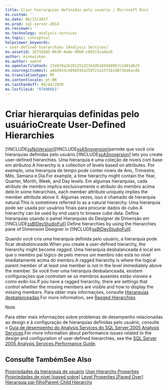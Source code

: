 ```yaml
---
title: Criar hierarquias definidas pelo usuário | Microsoft Docs
ms.custom: ''
ms.date: 06/13/2017
ms.prod: sql-server-2014
ms.reviewer: ''
ms.technology: analysis-services
ms.topic: conceptual
helpviewer_keywords:
- user-defined hierarchies [Analysis Services]
ms.assetid: 16715b85-0630-4a8e-99b0-c0d213cade26
author: minewiskan
ms.author: owend
ms.openlocfilehash: 17e870a2b20125132342db1845689b7c2481d623
ms.sourcegitcommit: ad4d92dce894592a259721a1571b1d8736abacdb
ms.translationtype: MT
ms.contentlocale: pt-BR
ms.lasthandoff: 08/04/2020
ms.locfileid: "87680661"
---
```

# <a name="create-user-defined-hierarchies"></a><span data-ttu-id="8c75f-102">Criar hierarquias definidas pelo usuário</span><span class="sxs-lookup"><span data-stu-id="8c75f-102">Create User-Defined Hierarchies</span></span>
  [!INCLUDE[ssNoVersion](../../includes/ssnoversion-md.md)]<span data-ttu-id="8c75f-103">[!INCLUDE[ssASnoversion](../../includes/ssasnoversion-md.md)]permite que você crie hierarquias definidas pelo usuário.</span><span class="sxs-lookup"><span data-stu-id="8c75f-103">[!INCLUDE[ssASnoversion](../../includes/ssasnoversion-md.md)] lets you create user-defined hierarchies.</span></span> <span data-ttu-id="8c75f-104">Uma hierarquia é uma coleção de níveis com base em atributos.</span><span class="sxs-lookup"><span data-stu-id="8c75f-104">A hierarchy is a collection of levels based on attributes.</span></span> <span data-ttu-id="8c75f-105">Por exemplo, uma hierarquia de tempo pode conter níveis de Ano, Trimestre, Mês, Semana e Dia.</span><span class="sxs-lookup"><span data-stu-id="8c75f-105">For example, a time hierarchy might contain the Year, Quarter, Month, Week, and Day levels.</span></span> <span data-ttu-id="8c75f-106">Em algumas hierarquias, cada atributo de membro implica exclusivamente o atributo do membro acima dele.</span><span class="sxs-lookup"><span data-stu-id="8c75f-106">In some hierarchies, each member attribute uniquely implies the member attribute above it.</span></span> <span data-ttu-id="8c75f-107">Algumas vezes, isso é chamado de hierarquia natural.</span><span class="sxs-lookup"><span data-stu-id="8c75f-107">This is sometimes referred to as a natural hierarchy.</span></span> <span data-ttu-id="8c75f-108">Uma hierarquia pode ser usada por usuários finais para procurar dados do cubo.</span><span class="sxs-lookup"><span data-stu-id="8c75f-108">A hierarchy can be used by end users to browse cube data.</span></span> <span data-ttu-id="8c75f-109">Defina hierarquias usando o painel Hierarquias do Designer de Dimensão em [!INCLUDE[ssBIDevStudioFull](../../includes/ssbidevstudiofull-md.md)].</span><span class="sxs-lookup"><span data-stu-id="8c75f-109">Define hierarchies by using the Hierarchies pane of Dimension Designer in [!INCLUDE[ssBIDevStudioFull](../../includes/ssbidevstudiofull-md.md)].</span></span>  
  
 <span data-ttu-id="8c75f-110">Quando você cria uma hierarquia definida pelo usuário, a hierarquia pode ficar *desbalanceada*.</span><span class="sxs-lookup"><span data-stu-id="8c75f-110">When you create a user-defined hierarchy, the hierarchy might become *ragged*.</span></span> <span data-ttu-id="8c75f-111">Uma hierarquia desbalanceada é local em que o membro pai lógico de pelo menos um membro não está no nível imediatamente acima do membro.</span><span class="sxs-lookup"><span data-stu-id="8c75f-111">A ragged hierarchy is where the logical parent member of at least one member is not in the level immediately above the member.</span></span> <span data-ttu-id="8c75f-112">Se você tiver uma hierarquia desbalanceada, existem configurações que controlam se os membros ausentes estão visíveis e como exibi-los.</span><span class="sxs-lookup"><span data-stu-id="8c75f-112">If you have a ragged hierarchy, there are settings that control whether the missing members are visible and how to display the missing members.</span></span> <span data-ttu-id="8c75f-113">Para obter mais informações, consulte [Hierarquias desbalanceadas](user-defined-hierarchies-ragged-hierarchies.md).</span><span class="sxs-lookup"><span data-stu-id="8c75f-113">For more information, see [Ragged Hierarchies](user-defined-hierarchies-ragged-hierarchies.md).</span></span>  
  
> [!NOTE]  
>  <span data-ttu-id="8c75f-114">Para obter mais informações sobre problemas de desempenho relacionadas ao design e à configuração de hierarquias definidas pelo usuário, consulte o [Guia de desempenho do Analysis Services do SQL Server 2005 Analysis Services](https://docsbay.net/Microsoft-SQL-Server-2005-Analysis-Services-Performance-Guide).</span><span class="sxs-lookup"><span data-stu-id="8c75f-114">For more information about performance issues related to the design and configuration of user-defined hierarchies, see the [SQL Server 2005 Analysis Services Performance Guide](https://docsbay.net/Microsoft-SQL-Server-2005-Analysis-Services-Performance-Guide).</span></span>  
  
## <a name="see-also"></a><span data-ttu-id="8c75f-115">Consulte Também</span><span class="sxs-lookup"><span data-stu-id="8c75f-115">See Also</span></span>  
 <span data-ttu-id="8c75f-116">[Propriedades da hierarquia de usuário](../multidimensional-models-olap-logical-dimension-objects/user-hierarchies-properties.md) </span><span class="sxs-lookup"><span data-stu-id="8c75f-116">[User Hierarchy Properties](../multidimensional-models-olap-logical-dimension-objects/user-hierarchies-properties.md) </span></span>  
 <span data-ttu-id="8c75f-117">[Propriedades de nível &#91;paved sobre&#93;](../multidimensional-models-olap-logical-dimension-objects/user-hierarchies-level-properties.md) </span><span class="sxs-lookup"><span data-stu-id="8c75f-117">[Level Properties &#91;Paved Over&#93;](../multidimensional-models-olap-logical-dimension-objects/user-hierarchies-level-properties.md) </span></span>  
 [<span data-ttu-id="8c75f-118">Hierarquia pai-filho</span><span class="sxs-lookup"><span data-stu-id="8c75f-118">Parent-Child Hierarchy</span></span>](parent-child-dimension.md)  
  
  

